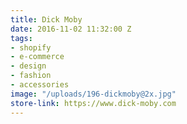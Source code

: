 ```yaml
---
title: Dick Moby
date: 2016-11-02 11:32:00 Z
tags:
- shopify
- e-commerce
- design
- fashion
- accessories
image: "/uploads/196-dickmoby@2x.jpg"
store-link: https://www.dick-moby.com
---
```


